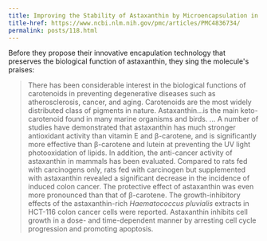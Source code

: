 ```yaml
---
title: Improving the Stability of Astaxanthin by Microencapsulation in Calcium Alginate Beads
title-href: https://www.ncbi.nlm.nih.gov/pmc/articles/PMC4836734/
permalink: posts/118.html
---
```


Before they propose their innovative encapulation technology that preserves the biological function of astaxanthin, they sing the molecule's praises:

> There has been considerable interest in the biological functions of carotenoids in preventing degenerative diseases such as atherosclerosis, cancer, and aging. Carotenoids are the most widely distributed class of pigments in nature. Astaxanthin...is the main keto-carotenoid found in many marine organisms and birds. ... A number of studies have demonstrated that astaxanthin has much stronger antioxidant activity than vitamin <span class="sc">E</span> and <span class="sc">&beta;</span>-carotene, and is significantly more effective than <span class="sc">&beta;</span>-carotene and lutein at preventing the <span class="sc">UV</span> light photooxidation of lipids. In addition, the anti-cancer activity of astaxanthin in mammals has been evaluated. Compared to rats fed with carcinogens only, rats fed with carcinogen but supplemented with astaxanthin revealed a significant decrease in the incidence of induced colon cancer. The protective effect of astaxanthin was even more pronounced than that of <span class="sc">&beta;</span>-carotene. The growth-inhibitory effects of the astaxanthin-rich _Haematococcus pluvialis_ extracts in <span class="sc">HCT</span>-116 colon cancer cells were reported. Astaxanthin inhibits cell growth in a dose- and time-dependent manner by arresting cell cycle progression and promoting apoptosis.